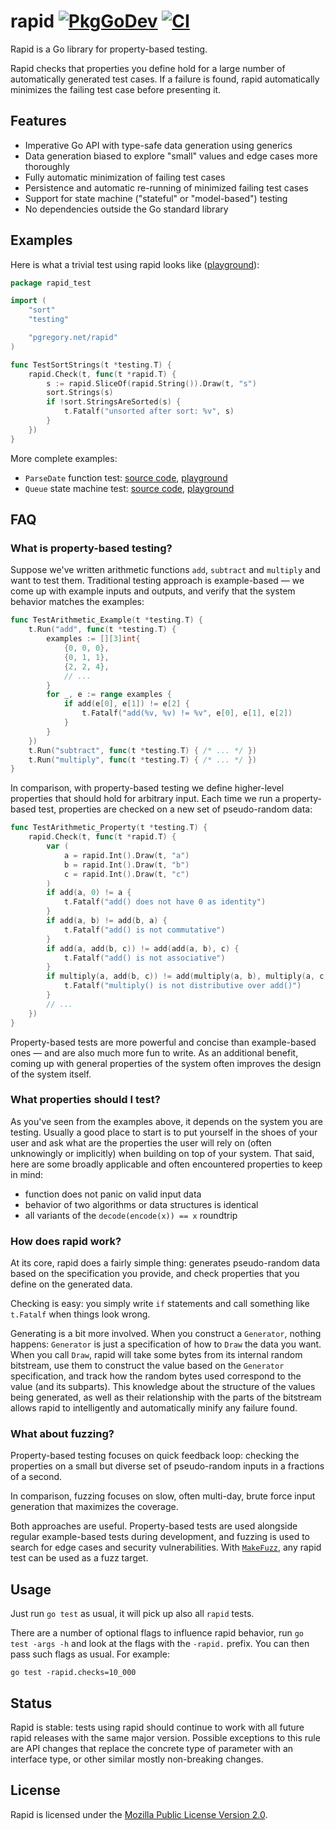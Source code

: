 # rapid [![PkgGoDev][godev-img]][godev] [![CI][ci-img]][ci]

Rapid is a Go library for property-based testing.

Rapid checks that properties you define hold for a large number
of automatically generated test cases. If a failure is found, rapid
automatically minimizes the failing test case before presenting it.

## Features

- Imperative Go API with type-safe data generation using generics
- Data generation biased to explore "small" values and edge cases more thoroughly
- Fully automatic minimization of failing test cases
- Persistence and automatic re-running of minimized failing test cases
- Support for state machine ("stateful" or "model-based") testing
- No dependencies outside the Go standard library

## Examples

Here is what a trivial test using rapid looks like ([playground](https://go.dev/play/p/QJhOzo_BByz)):

```go
package rapid_test

import (
	"sort"
	"testing"

	"pgregory.net/rapid"
)

func TestSortStrings(t *testing.T) {
	rapid.Check(t, func(t *rapid.T) {
		s := rapid.SliceOf(rapid.String()).Draw(t, "s")
		sort.Strings(s)
		if !sort.StringsAreSorted(s) {
			t.Fatalf("unsorted after sort: %v", s)
		}
	})
}
```

More complete examples:

- `ParseDate` function test:
  [source code](./example_function_test.go), [playground](https://go.dev/play/p/tZFU8zv8AUl)
- `Queue` state machine test:
  [source code](./example_statemachine_test.go), [playground](https://go.dev/play/p/cxEh4deG-4n)

## FAQ

### What is property-based testing?

Suppose we've written arithmetic functions `add`, `subtract` and `multiply`
and want to test them. Traditional testing approach is example-based —
we come up with example inputs and outputs, and verify that the system behavior
matches the examples:

```go
func TestArithmetic_Example(t *testing.T) {
	t.Run("add", func(t *testing.T) {
		examples := [][3]int{
			{0, 0, 0},
			{0, 1, 1},
			{2, 2, 4},
			// ...
		}
		for _, e := range examples {
			if add(e[0], e[1]) != e[2] {
				t.Fatalf("add(%v, %v) != %v", e[0], e[1], e[2])
			}
		}
	})
	t.Run("subtract", func(t *testing.T) { /* ... */ })
	t.Run("multiply", func(t *testing.T) { /* ... */ })
}
```

In comparison, with property-based testing we define higher-level properties
that should hold for arbitrary input. Each time we run a property-based test,
properties are checked on a new set of pseudo-random data:

```go
func TestArithmetic_Property(t *testing.T) {
	rapid.Check(t, func(t *rapid.T) {
		var (
			a = rapid.Int().Draw(t, "a")
			b = rapid.Int().Draw(t, "b")
			c = rapid.Int().Draw(t, "c")
		)
		if add(a, 0) != a {
			t.Fatalf("add() does not have 0 as identity")
		}
		if add(a, b) != add(b, a) {
			t.Fatalf("add() is not commutative")
		}
		if add(a, add(b, c)) != add(add(a, b), c) {
			t.Fatalf("add() is not associative")
		}
		if multiply(a, add(b, c)) != add(multiply(a, b), multiply(a, c)) {
			t.Fatalf("multiply() is not distributive over add()")
		}
		// ...
	})
}
```

Property-based tests are more powerful and concise than example-based ones —
and are also much more fun to write. As an additional benefit, coming up with
general properties of the system often improves the design of the system itself.

### What properties should I test?

As you've seen from the examples above, it depends on the system you are testing.
Usually a good place to start is to put yourself in the shoes of your user
and ask what are the properties the user will rely on (often unknowingly or
implicitly) when building on top of your system. That said, here are some
broadly applicable and often encountered properties to keep in mind:

- function does not panic on valid input data
- behavior of two algorithms or data structures is identical
- all variants of the  `decode(encode(x)) == x` roundtrip

### How does rapid work?

At its core, rapid does a fairly simple thing: generates pseudo-random data
based on the specification you provide, and check properties that you define
on the generated data.

Checking is easy: you simply write `if` statements and call something like
`t.Fatalf` when things look wrong.

Generating is a bit more involved. When you construct a `Generator`, nothing
happens: `Generator` is just a specification of how to `Draw` the data you
want. When you call `Draw`, rapid will take some bytes from its internal
random bitstream, use them to construct the value based on the `Generator`
specification, and track how the random bytes used correspond to the value
(and its subparts). This knowledge about the structure of the values being
generated, as well as their relationship with the parts of the bitstream
allows rapid to intelligently and automatically minify any failure found.

### What about fuzzing?

Property-based testing focuses on quick feedback loop: checking the properties
on a small but diverse set of pseudo-random inputs in a fractions of a second.

In comparison, fuzzing focuses on slow, often multi-day, brute force input
generation that maximizes the coverage.

Both approaches are useful. Property-based tests are used alongside regular
example-based tests during development, and fuzzing is used to search for edge
cases and security vulnerabilities. With
[`MakeFuzz`](https://pkg.go.dev/pgregory.net/rapid#MakeFuzz), any rapid test
can be used as a fuzz target.

## Usage

Just run `go test` as usual, it will pick up also all `rapid` tests.

There are a number of optional flags to influence rapid behavior, run
`go test -args -h` and look at the flags with the `-rapid.` prefix. You can
then pass such flags as usual. For example:

```
go test -rapid.checks=10_000
```

## Status

Rapid is stable: tests using rapid should continue to work with all future
rapid releases with the same major version. Possible exceptions to this rule
are API changes that replace the concrete type of parameter with an interface
type, or other similar mostly non-breaking changes.

## License

Rapid is licensed under the [Mozilla Public License Version 2.0](./LICENSE). 

[godev-img]: https://pkg.go.dev/badge/pgregory.net/rapid
[godev]: https://pkg.go.dev/pgregory.net/rapid
[ci-img]: https://github.com/flyingmutant/rapid/workflows/CI/badge.svg
[ci]: https://github.com/flyingmutant/rapid/actions
